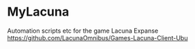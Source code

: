 # MyLacuna
Automation scripts etc for the game Lacuna Expanse
https://github.com/LacunaOmnibus/Games-Lacuna-Client-Ubu
